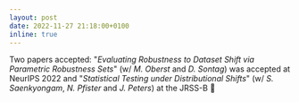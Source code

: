 ```yaml
---
layout: post
date: 2022-11-27 21:18:00+0100
inline: true
---
```

Two papers accepted: "_Evaluating Robustness to Dataset Shift via Parametric Robustness Sets_" (w/ *M. Oberst* and *D. Sontag*) was accepted at NeurIPS 2022 and "_Statistical Testing under Distributional Shifts_" (w/ *S. Saenkyongam*, *N. Pfister* and *J. Peters*) at the JRSS-B :tada:
